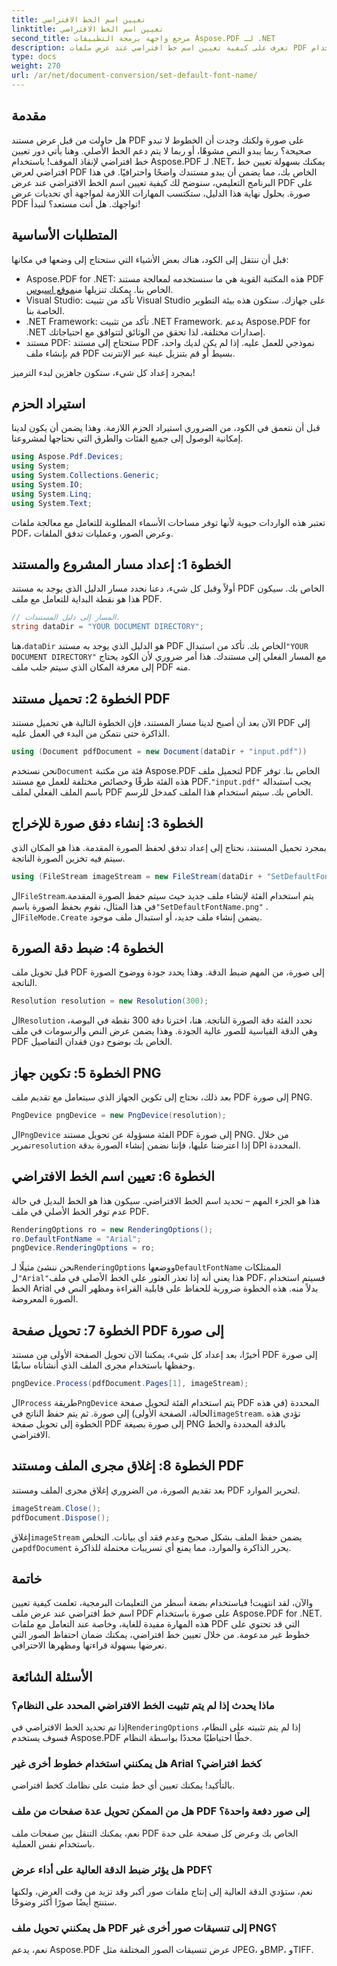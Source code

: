 ```yaml
---
title: تعيين اسم الخط الافتراضي
linktitle: تعيين اسم الخط الافتراضي
second_title: مرجع واجهة برمجة التطبيقات Aspose.PDF لـ .NET
description: تعرف على كيفية تعيين اسم خط افتراضي عند عرض ملفات PDF على الصور باستخدام Aspose.PDF for .NET. يغطي هذا الدليل المتطلبات الأساسية والإرشادات خطوة بخطوة والأسئلة الشائعة.
type: docs
weight: 270
url: /ar/net/document-conversion/set-default-font-name/
---
```

## مقدمة

هل حاولت من قبل عرض مستند PDF على صورة ولكنك وجدت أن الخطوط لا تبدو صحيحة؟ ربما يبدو النص مشوهًا، أو ربما لا يتم دعم الخط الأصلي. وهنا يأتي دور تعيين خط افتراضي لإنقاذ الموقف! باستخدام Aspose.PDF لـ .NET، يمكنك بسهولة تعيين خط افتراضي لعرض PDF الخاص بك، مما يضمن أن يبدو مستندك واضحًا واحترافيًا. في هذا البرنامج التعليمي، سنوضح لك كيفية تعيين اسم الخط الافتراضي عند عرض PDF على صورة. بحلول نهاية هذا الدليل، ستكتسب المهارات اللازمة لمواجهة أي تحديات عرض PDF تواجهك. هل أنت مستعد؟ لنبدأ!

## المتطلبات الأساسية

قبل أن ننتقل إلى الكود، هناك بعض الأشياء التي ستحتاج إلى وضعها في مكانها:

- Aspose.PDF for .NET: هذه المكتبة القوية هي ما سنستخدمه لمعالجة مستند PDF الخاص بنا. يمكنك تنزيلها من[موقع اسبوس](https://releases.aspose.com/pdf/net/).
- Visual Studio: تأكد من تثبيت Visual Studio على جهازك. ستكون هذه بيئة التطوير الخاصة بنا.
- .NET Framework: تأكد من تثبيت .NET Framework. يدعم Aspose.PDF for .NET إصدارات مختلفة، لذا تحقق من الوثائق لتتوافق مع احتياجاتك.
- مستند PDF: ستحتاج إلى مستند PDF نموذجي للعمل عليه. إذا لم يكن لديك واحد، قم بإنشاء ملف PDF بسيط أو قم بتنزيل عينة عبر الإنترنت.

بمجرد إعداد كل شيء، سنكون جاهزين لبدء الترميز!

## استيراد الحزم

قبل أن نتعمق في الكود، من الضروري استيراد الحزم اللازمة. وهذا يضمن أن يكون لدينا إمكانية الوصول إلى جميع الفئات والطرق التي نحتاجها لمشروعنا.

```csharp
using Aspose.Pdf.Devices;
using System;
using System.Collections.Generic;
using System.IO;
using System.Linq;
using System.Text;
```

تعتبر هذه الواردات حيوية لأنها توفر مساحات الأسماء المطلوبة للتعامل مع معالجة ملفات PDF، وعرض الصور، وعمليات تدفق الملفات.

## الخطوة 1: إعداد مسار المشروع والمستند

أولاً وقبل كل شيء، دعنا نحدد مسار الدليل الذي يوجد به مستند PDF الخاص بك. سيكون هذا هو نقطة البداية للتعامل مع ملف PDF.

```csharp
// المسار إلى دليل المستندات.
string dataDir = "YOUR DOCUMENT DIRECTORY";
```
 هنا،`dataDir` هو الدليل الذي يوجد به مستند PDF الخاص بك. تأكد من استبدال`"YOUR DOCUMENT DIRECTORY"` مع المسار الفعلي إلى مستندك. هذا أمر ضروري لأن الكود يحتاج إلى معرفة المكان الذي سيتم جلب ملف PDF منه.

## الخطوة 2: تحميل مستند PDF

الآن بعد أن أصبح لدينا مسار المستند، فإن الخطوة التالية هي تحميل مستند PDF إلى الذاكرة حتى نتمكن من البدء في العمل عليه.

```csharp
using (Document pdfDocument = new Document(dataDir + "input.pdf"))
```
 نحن نستخدم`Document` فئة من مكتبة Aspose.PDF لتحميل ملف PDF الخاص بنا. توفر هذه الفئة طرقًا وخصائص مختلفة للعمل مع مستند PDF.`"input.pdf"` يجب استبداله باسم الملف الفعلي لملف PDF الخاص بك. سيتم استخدام هذا الملف كمدخل للرسم.

## الخطوة 3: إنشاء دفق صورة للإخراج

بمجرد تحميل المستند، نحتاج إلى إعداد تدفق لحفظ الصورة المقدمة. هذا هو المكان الذي سيتم فيه تخزين الصورة الناتجة.

```csharp
using (FileStream imageStream = new FileStream(dataDir + "SetDefaultFontName.png", FileMode.Create))
```
 ال`FileStream`يتم استخدام الفئة لإنشاء ملف جديد حيث سيتم حفظ الصورة المقدمة. في هذا المثال، نقوم بحفظ الصورة باسم`"SetDefaultFontName.png"` . ال`FileMode.Create` يضمن إنشاء ملف جديد، أو استبدال ملف موجود.

## الخطوة 4: ضبط دقة الصورة

قبل تحويل ملف PDF إلى صورة، من المهم ضبط الدقة. وهذا يحدد جودة ووضوح الصورة الناتجة.

```csharp
Resolution resolution = new Resolution(300);
```
 ال`Resolution` تحدد الفئة دقة الصورة الناتجة. هنا، اخترنا دقة 300 نقطة في البوصة، وهي الدقة القياسية للصور عالية الجودة. وهذا يضمن عرض النص والرسومات في ملف PDF الخاص بك بوضوح دون فقدان التفاصيل.

## الخطوة 5: تكوين جهاز PNG

بعد ذلك، نحتاج إلى تكوين الجهاز الذي سيتعامل مع تقديم ملف PDF إلى صورة PNG.

```csharp
PngDevice pngDevice = new PngDevice(resolution);
```
 ال`PngDevice` الفئة مسؤولة عن تحويل مستند PDF إلى صورة PNG. من خلال تمرير`resolution` إذا اعترضنا عليها، فإننا نضمن إنشاء الصورة بدقة DPI المحددة.

## الخطوة 6: تعيين اسم الخط الافتراضي

هذا هو الجزء المهم – تحديد اسم الخط الافتراضي. سيكون هذا هو الخط البديل في حالة عدم توفر الخط الأصلي في ملف PDF.

```csharp
RenderingOptions ro = new RenderingOptions();
ro.DefaultFontName = "Arial";
pngDevice.RenderingOptions = ro;
```
 نحن ننشئ مثيلًا لـ`RenderingOptions` ووضعها`DefaultFontName` الممتلكات ل`"Arial"`هذا يعني أنه إذا تعذر العثور على الخط الأصلي في ملف PDF، فسيتم استخدام الخط Arial بدلاً منه. هذه الخطوة ضرورية للحفاظ على قابلية القراءة ومظهر النص في الصورة المعروضة.

## الخطوة 7: تحويل صفحة PDF إلى صورة

أخيرًا، بعد إعداد كل شيء، يمكننا الآن تحويل الصفحة الأولى من مستند PDF إلى صورة وحفظها باستخدام مجرى الملف الذي أنشأناه سابقًا.

```csharp
pngDevice.Process(pdfDocument.Pages[1], imageStream);
```
 ال`Process` طريقة`PngDevice` يتم استخدام الفئة لتحويل صفحة PDF المحددة (في هذه الحالة، الصفحة الأولى) إلى صورة. ثم يتم حفظ الناتج في`imageStream`. تؤدي هذه الخطوة إلى تحويل صفحة PDF إلى صورة بصيغة PNG بالدقة المحددة والخط الافتراضي.

## الخطوة 8: إغلاق مجرى الملف ومستند PDF

بعد تقديم الصورة، من الضروري إغلاق مجرى الملف ومستند PDF لتحرير الموارد.

```csharp
imageStream.Close();
pdfDocument.Dispose();
```
إغلاق`imageStream` يضمن حفظ الملف بشكل صحيح وعدم فقد أي بيانات. التخلص من`pdfDocument` يحرر الذاكرة والموارد، مما يمنع أي تسريبات محتملة للذاكرة.

## خاتمة

والآن، لقد انتهيت! فباستخدام بضعة أسطر من التعليمات البرمجية، تعلمت كيفية تعيين اسم خط افتراضي عند عرض ملف PDF على صورة باستخدام Aspose.PDF for .NET. هذه المهارة مفيدة للغاية، وخاصة عند التعامل مع ملفات PDF التي قد تحتوي على خطوط غير مدعومة. من خلال تعيين خط افتراضي، يمكنك ضمان احتفاظ الصور التي تعرضها بسهولة قراءتها ومظهرها الاحترافي.

## الأسئلة الشائعة

### ماذا يحدث إذا لم يتم تثبيت الخط الافتراضي المحدد على النظام؟
 إذا تم تحديد الخط الافتراضي في`RenderingOptions` إذا لم يتم تثبيته على النظام، فسوف يستخدم Aspose.PDF خطًا احتياطيًا محددًا بواسطة النظام.

### هل يمكنني استخدام خطوط أخرى غير Arial كخط افتراضي؟
بالتأكيد! يمكنك تعيين أي خط مثبت على نظامك كخط افتراضي.

### هل من الممكن تحويل عدة صفحات من ملف PDF إلى صور دفعة واحدة؟
نعم، يمكنك التنقل بين صفحات ملف PDF الخاص بك وعرض كل صفحة على حدة باستخدام نفس العملية.

### هل يؤثر ضبط الدقة العالية على أداء عرض PDF؟
نعم، ستؤدي الدقة العالية إلى إنتاج ملفات صور أكبر وقد تزيد من وقت العرض، ولكنها ستنتج أيضًا صورًا أكثر وضوحًا.

### هل يمكنني تحويل ملف PDF إلى تنسيقات صور أخرى غير PNG؟
نعم، يدعم Aspose.PDF عرض تنسيقات الصور المختلفة مثل JPEG، وBMP، وTIFF.